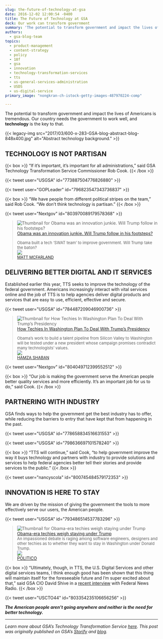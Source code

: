 ```yaml
---
slug: the-future-of-technology-at-gsa
date: 2016-12-02 12:00:54 -0400
title: The Future of Technology at GSA
deck: Our work can transform government
summary: 'The potential to transform government and impact the lives of Americans is tremendous. Our country needs the government to work well, and technology is the key to that.'
authors:
  - gsa-blog-team
topics:
  - product-management
  - content-strategy
  - policy
  - 18f
  - gsa
  - innovation
  - technology-transformation-services
  - tts
  - us-general-services-administration
  - USDS
  - us-digital-service
primary_image: "nongkran-ch-istock-getty-images-487970224-comp"

---
```


The potential to transform government and impact the lives of Americans is tremendous. Our country needs the government to work well, and **technology** is the key to that.

{{< legacy-img src="2017/03/600-x-283-GSA-blog-abstract-blog-848x400.jpg" alt="Abstract technology background." >}}

## TECHNOLOGY IS NOT PARTISAN

{{< box >}} “If it’s important, it’s important for all administrations,” said GSA Technology Transformation Service Commissioner Rob Cook. {{< /box >}}

{{< tweet user="USGSA" id="773887504776826880" >}}

{{< tweet user="GOPLeader" id="796823547343736837" >}}

{{< box >}} “We have people from different political stripes on the team,” said Rob Cook. “We don’t think technology is partisan.” {{< /box >}}

{{< tweet user="Nextgov" id="803970089179578368" >}}

<blockquote>
<div class="s-element-container lf-rich-block lf-block">
<div class="s-link s-element-content">
<p><img class="s-link-thumbnail" src="https://web.archive.org/web/20170731173447im_/https://i2.cdn.turner.com/money/dam/assets/161116100834-obama-white-house-innovation-780x439.jpg" alt="Thumbnail for Obama was an innovation junkie. Will Trump follow in his footsteps?"/><a href="https://web.archive.org/web/20170731173447/http://money.cnn.com/2016/11/16/technology/trump-innovation-white-house/index.html" onclick="__gaTracker('send', 'event', 'outbound-article', 'https://web.archive.org/web/20170731173447/http://money.cnn.com/2016/11/16/technology/trump-innovation-white-house/index.html', 'Obama was an innovation junkie. Will Trump follow in his footsteps?');" class="s-link-a emojify" target="_blank" rel="nofollow">Obama was an innovation junkie. Will Trump follow in his footsteps?</a></p>
<div class="s-link-desc emojify"><font size="-1">Obama built a tech &#8216;SWAT team&#8217; to improve government. Will Trump take the baton?</font></div>
<div class="s-attribution">
<div class="s-source s-CNNMoney"><a href="https://web.archive.org/web/20170731173447/http://cnn.com/" target="_blank" rel="nofollow"><img src="https://web.archive.org/web/20170731173447im_/https://www.google.com/s2/favicons?domain=http://cnn.com" border="0"/></a></div>
<div class="s-author"><a href="https://web.archive.org/web/20170731173447/http://cnn.com/" onclick="__gaTracker('send', 'event', 'outbound-article', 'https://web.archive.org/web/20170731173447/http://cnn.com/', 'MATT MCFARLAND');" class="s-author-name" target="_blank" rel="nofollow"><font size="-1">MATT MCFARLAND</font></a></div>
</div>
</div>
</div>
</blockquote>

## DELIVERING BETTER DIGITAL AND IT SERVICES

Established earlier this year, TTS seeks to improve the technology of the federal government. Americans increasingly interact with vital services online and the job of TTS is to help agencies deliver digital products and services that are easy to use, efficient, effective and secure.

{{< tweet user="USGSA" id="784487209046900736" >}}

<blockquote>
<div class="s-element-container lf-rich-block lf-block"></div>
<div class="s-element-container lf-rich-block lf-block">
<div class="s-link s-element-content">
<p><img class="s-link-thumbnail" src="https://web.archive.org/web/20170731173447im_/https://img.buzzfeed.com/buzzfeed-static/static/2016-11/23/18/campaign_images/buzzfeed-prod-fastlane03/18f-techies-in-washington-plan-to-deal-with-trump-2-16530-1479942824-13_dblbig.jpg" alt="Thumbnail for How Techies In Washington Plan To Deal With Trump’s Presidency"/><a href="https://web.archive.org/web/20170731173447/https://www.buzzfeed.com/hamzashaban/18f-techies-in-washington-plan-to-deal-with-trump" onclick="__gaTracker('send', 'event', 'outbound-article', 'https://web.archive.org/web/20170731173447/https://www.buzzfeed.com/hamzashaban/18f-techies-in-washington-plan-to-deal-with-trump', 'How Techies In Washington Plan To Deal With Trump’s Presidency');" class="s-link-a emojify" target="_blank" rel="nofollow">How Techies In Washington Plan To Deal With Trump’s Presidency</a></p>
<div class="s-link-desc emojify"><font size="-1">Obama’s work to build a talent pipeline from Silicon Valley to Washington will be tested under a new president whose campaign promises contradict many technologists’ values.</font></div>
<div class="s-attribution">
<div class="s-source s-BuzzFeed"><a href="https://web.archive.org/web/20170731173447/http://buzzfeed.com/" target="_blank" rel="nofollow"><img src="https://web.archive.org/web/20170731173447im_/https://www.google.com/s2/favicons?domain=http://buzzfeed.com" border="0"/></a></div>
<div class="s-author"><a href="https://web.archive.org/web/20170731173447/http://buzzfeed.com/" onclick="__gaTracker('send', 'event', 'outbound-article', 'https://web.archive.org/web/20170731173447/http://buzzfeed.com/', 'HAMZA SHABAN');" class="s-author-name" target="_blank" rel="nofollow"><font size="-1">HAMZA SHABAN</font></a></div>
</div>
</div>
</div>
</blockquote>

{{< tweet user="Nextgov" id="804049712399552512" >}}

{{< box >}} “Our job is making the government serve the American people better quality services and more efficiently. It’s an important job for us to do,” said Cook. {{< /box >}}

## PARTNERING WITH INDUSTRY

GSA finds ways to help the government get the best industry has to offer, while reducing the barriers to entry that have kept that from happening in the past.

{{< tweet user="USGSA" id="778658834516631553" >}}

{{< tweet user="USGSA" id="798636697101578240" >}}

{{< box >}} “TTS will continue,” said Cook, “to help government improve the way it buys technology and partners with industry to provide solutions and services to help federal agencies better tell their stories and provide services to the public.” {{< /box >}}

{{< tweet user="nancyscola" id="800745484579172353" >}}

## INNOVATION IS HERE TO STAY

We are driven by the mission of giving the government the tools to more effectively serve our users, the American people.

{{< tweet user="USGSA" id="793486514537783296" >}}

<blockquote>
<div class="s-element-container lf-rich-block lf-block"><a id="undefined" class="fycon-action-view"></a><img class="s-link-thumbnail" src="https://web.archive.org/web/20170731173447im_/https://i.embed.ly/1/display/resize?key=1e6a1a1efdb011df84894040444cdc60&amp;url=http%3A%2F%2Fstatic.politico.com%2F99%2F0b%2F9bb158554137af581c1e1061a409%2F161123-trump-obama-gty-1160.jpg" alt="Thumbnail for Obama-era techies weigh staying under Trump"/><a href="https://web.archive.org/web/20170731173447/http://politi.co/2fsBJ4u" onclick="__gaTracker('send', 'event', 'outbound-article', 'https://web.archive.org/web/20170731173447/http://politi.co/2fsBJ4u', 'Obama-era techies weigh staying under Trump');" class="s-link-a emojify" target="_blank" rel="nofollow">Obama-era techies weigh staying under Trump</a></div>
<div class="s-element-container lf-rich-block lf-block">
<div class="s-link s-element-content">
<div class="s-link-desc emojify"><font size="-1">An impassioned debate is raging among software engineers, designers and other techies as to whether they want to stay in Washington under Donald Trump.</font></div>
<div class="s-attribution">
<div class="s-source s-POLITICO"><a href="https://web.archive.org/web/20170731173447/http://politi.co/" target="_blank" rel="nofollow"><img src="https://web.archive.org/web/20170731173447im_/https://www.google.com/s2/favicons?domain=http://politi.co" border="0"/></a></div>
<div class="s-author"><a href="https://web.archive.org/web/20170731173447/http://politi.co/" onclick="__gaTracker('send', 'event', 'outbound-article', 'https://web.archive.org/web/20170731173447/http://politi.co/', 'POLITICO');" class="s-author-name" target="_blank" rel="nofollow">POLITICO</a></div>
</div>
</div>
</div>
</blockquote>

{{< box >}} “Ultimately, though, in TTS, the U.S. Digital Services and other digital services teams, I think enough good has been shown that this thing will maintain itself for the foreseeable future and I’m super excited about that,” said GSA CIO David Shive in a [recent interview](http://federalnewsradio.com/digital-government/2016/11/shive-brought-gsas-18f-much-needed-parental-guidance/) with Federal News Radio. {{< /box >}}

{{< tweet user="USCTO44" id="803354235106656256" >}}

_**The American people aren’t going anywhere and neither is the need for better technology.**_

---

_Learn more about GSA’s Technology Transformation Service [here](http://www.gsa.gov/portal/category/25729). This post was originally published on GSA’s [Storify](https://web.archive.org/web/20161215030755/https://storify.com/GSA/futureofgsatech) and [blog](https://web.archive.org/web/20161207232843/https://gsablogs.gsa.gov/gsablog/2016/12/01/the-future-of-technology-at-gsa/)._
